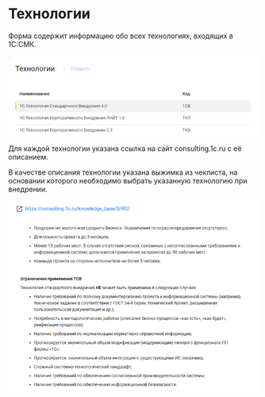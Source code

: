 # Технологии

Форма содержит информацию обо всех технологиях, входящих в 1С:СМК.

![alt-текст](_images/PartiesList.png "Список доступных технологий")

Для каждой технологии указана ссылка на сайт consulting.1c.ru с её описанием.

В качестве описания технологии указана выжимка из чеклиста, на основании которого необходимо выбрать указанную технологию при внедрении.

![alt-текст](_images/PartiesDetails.png "Детали выбранной технологии")
